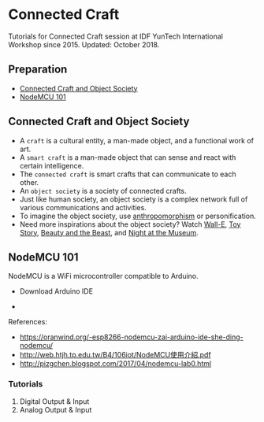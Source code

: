 # Connected Craft
Tutorials for Connected Craft session at IDF YunTech International Workshop since 2015.
Updated: October 2018.

## Preparation
* [Connected Craft and Object Society](#connected-craft-and-obejct-society)
* [NodeMCU 101](#nodemcu-101)

## Connected Craft and Object Society

* A `craft` is a cultural entity, a man-made object, and a functional work of art.
* A `smart craft` is a man-made object that can sense and react with certain intelligence.
* The `connected craft` is smart crafts that can communicate to each other.
* An `object society` is a society of connected crafts.
* Just like human society, an object society is a complex network full of various communications and activities.
* To imagine the object society, use [anthropomorphism](https://en.wikipedia.org/wiki/Anthropomorphism) or personification.
* Need more inspirations about the object society? Watch [Wall-E](https://en.wikipedia.org/wiki/WALL-E), [Toy Story](https://en.wikipedia.org/wiki/Toy_Story), [Beauty and the Beast](https://en.wikipedia.org/wiki/Beauty_and_the_Beast_\(1991_film\)), and [Night at the Museum](https://en.wikipedia.org/wiki/Night_at_the_Museum).

## NodeMCU 101

NodeMCU is a WiFi microcontroller compatible to Arduino.

* Download Arduino IDE

* 

References:
* https://oranwind.org/-esp8266-nodemcu-zai-arduino-ide-she-ding-nodemcu/
* http://web.htjh.tp.edu.tw/B4/106iot/NodeMCU使用介紹.pdf
* http://pizgchen.blogspot.com/2017/04/nodemcu-lab0.html

### Tutorials
1. Digital Output & Input
1. Analog Output & Input

